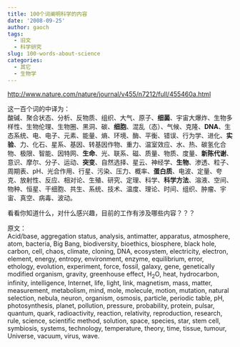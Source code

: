 ```yaml
---
title: 100个词阐明科学的内容
date: '2008-09-25'
author: gaoch
tags:
  - 旧文
  - 科学研究
slug: 100-words-about-science
categories:
  - 其它
  - 生物学
---
```


http://www.nature.com/nature/journal/v455/n7212/full/455460a.html  
  
这一百个词的中译为：  
酸碱、聚合状态、分析、反物质、组织、大气、原子、**细菌**、宇宙大爆炸、生物多样性、生物伦理、生物圈、黑洞、碳、**细胞**、混乱（态）、气候、克隆、**DNA**、生态系统、电、电子、元素、能量、熵、环境、酶、平衡、错误、行为学、进化、**实验**、力、化石、星系、基因、转基因作物、重力、温室效应、水、热、碳氢化合物、极限、智能、因特网、**生命**、光、联系、磁、质量、物质、度量、**新陈代谢**、意识、摩尔、分子、运动、**突变**、自然选择、星云、神经学、**生物**、渗透、粒子、周期表、pH、光合作用、行星、污染、压力、概率、**蛋白质**、电波、定量、夸克、放射性、反应、相对论、生殖、研究、定理、科学、**科学方法**、溶液、空间、物种、恒星、干细胞、共生、系统、技术、温度、理论、时间、组织、肿瘤、宇宙、真空、病毒、波动。  
  
看看你知道什么，对什么感兴趣，目前的工作有涉及哪些内容？？？  
  
原文：  
Acid/base, aggregation status, analysis, antimatter, apparatus,
atmosphere, atom, bacteria, Big Bang, biodiversity, bioethics,
biosphere, black hole, carbon, cell, chaos, climate, cloning, DNA,
ecosystem, electricity, electron, element, energy, entropy, environment,
enzyme, equilibrium, error, ethology, evolution, experiment, force,
fossil, galaxy, gene, genetically modified organism, gravity, greenhouse
effect, H<sub>2</sub>O, heat, hydrocarbon, infinity, intelligence,
Internet, life, light, link, magnetism, mass, matter, measurement,
metabolism, mind, mole, molecule, motion, mutation, natural selection,
nebula, neuron, organism, osmosis, particle, periodic table, pH,
photosynthesis, planet, pollution, pressure, probability, protein,
pulsar, quantum, quark, radioactivity, reaction, relativity,
reproduction, research, rule, science, scientific method, solution,
space, species, star, stem cell, symbiosis, systems, technology,
temperature, theory, time, tissue, tumour, Universe, vacuum, virus,
wave.
